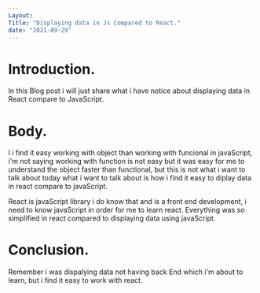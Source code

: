 ```yaml
---
Layout: 
Title: "Displaying data in Js Compared to React."
date: "2021-09-29"
---
```


# Introduction.

In this Blog post i will just share what i have notice about displaying data in React compare to JavaScript.

# Body.

I i find it easy working with object than working with funcional in javaScript, i'm not saying working with function is not easy but it was easy for me to understand the object faster than functional, but this is not what i want to talk about today what i want to talk about is how i find it easy to diplay data in react compare to javaScript. 

React is javaScript library i do know that and is a front end development, i need to know javaScript in order for me to learn react. Everything was so simplified in react compared to displaying data using javaScript. 

# Conclusion.

Remember i was dispalying data not having back End which i'm about to learn, but i find it easy to work with react.